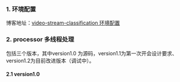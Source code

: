 ### 1. 环境配置

博客地址：[video-stream-classification 环境配置](https://github.com/shiqiaodeng/blog/tree/master/video-stream-classification)


### 2. processor 多线程处理
包括三个版本，其中version1.0 为源码，version1.1为第一次开会设计要求、version1.2为目前改进版本（调试中）。
#### 2.1 version1.0

### 